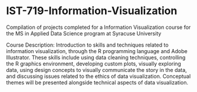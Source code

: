 # IST-719-Information-Visualization

Compilation of projects completed for a Information Visualization course for the MS in Applied Data Science program at Syracuse University

Course Description: Introduction to skills and techniques related to information visualization, through the R programming language and Adobe Illustrator. These skills include using data cleaning techniques, controlling the R graphics environment, developing custom plots, visually exploring data, using design concepts to visually  communicate the story in the data, and discussing issues related to the ethics of data visualization. Conceptual themes will be presented alongside technical aspects of data visualization.
